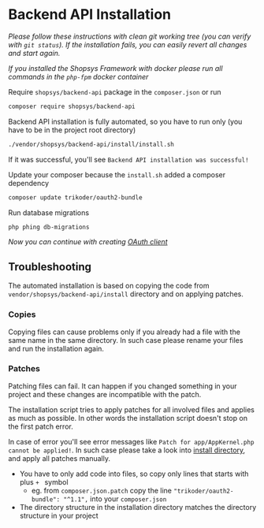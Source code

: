 # Backend API Installation

*Please follow these instructions with clean git working tree (you can verify with `git status`). If the installation fails, you can easily revert all changes and start again.*

*If you installed the Shopsys Framework with docker please run all commands in the `php-fpm` docker container*

Require `shopsys/backend-api` package in the `composer.json` or run

```bash
composer require shopsys/backend-api
```

Backend API installation is fully automated, so you have to run only (you have to be in the project root directory)

```bash
./vendor/shopsys/backend-api/install/install.sh
```

If it was successful, you'll see `Backend API installation was successful!`

Update your composer because the `install.sh` added a composer dependency

```bash
composer update trikoder/oauth2-bundle
```

Run database migrations

```bash
php phing db-migrations
```

*Now you can continue with creating [OAuth client](/docs/backend-api/api-authentication-oauth2.md)*

## Troubleshooting

The automated installation is based on copying the code from `vendor/shopsys/backend-api/install` directory and on applying patches.

### Copies

Copying files can cause problems only if you already had a file with the same name in the same directory.
In such case please rename your files and run the installation again.

### Patches

Patching files can fail. It can happen if you changed something in your project and these changes are incompatible with the patch.

The installation script tries to apply patches for all involved files and applies as much as possible.
In other words the installation script doesn't stop on the first patch error.

In case of error you'll see error messages like `Patch for app/AppKernel.php cannot be applied!`.
In such case please take a look into [install directory](/packages/backend-api/install/), and apply all patches manually.
* You have to only add code into files, so copy only lines that starts with plus `+ ` symbol
  * eg. from `composer.json.patch` copy the line `"trikoder/oauth2-bundle": "^1.1",` into your `composer.json`
* The directory structure in the installation directory matches the directory structure in your project
